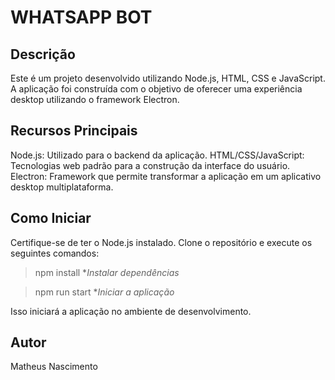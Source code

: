 # WHATSAPP BOT

## Descrição
Este é um projeto desenvolvido utilizando Node.js, HTML, CSS e JavaScript. A aplicação foi construída com o objetivo de oferecer uma experiência desktop utilizando o framework Electron.

## Recursos Principais
Node.js: Utilizado para o backend da aplicação.
HTML/CSS/JavaScript: Tecnologias web padrão para a construção da interface do usuário.
Electron: Framework que permite transformar a aplicação em um aplicativo desktop multiplataforma.

## Como Iniciar
Certifique-se de ter o Node.js instalado. Clone o repositório e execute os seguintes comandos:

> npm install
**Instalar dependências*

> npm run start
**Iniciar a aplicação*

Isso iniciará a aplicação no ambiente de desenvolvimento.

## Autor
Matheus Nascimento
